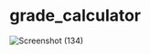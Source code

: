 # grade_calculator
![Screenshot (134)](https://user-images.githubusercontent.com/77561736/114203817-20c67600-9976-11eb-873c-9aec8afa7221.png)
